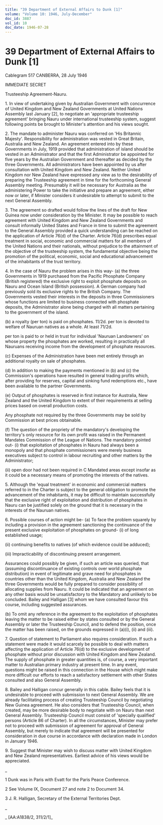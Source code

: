 ```yaml
---
title: "39 Department of External Affairs to Dunk [1]"
volume: "Volume 10: 1946, July-December"
doc_id: 3887
vol_id: 10
doc_date: 1946-07-28
---
```


# 39 Department of External Affairs to Dunk [1]

Cablegram 517 CANBERRA, 28 July 1946

IMMEDIATE SECRET

Trusteeship Agreement-Nauru.

1\. In view of undertaking given by Australian Government with concurrence of United Kingdom and New Zealand Governments at United Nations Assembly last January [2], to negotiate an 'appropriate trusteeship agreement' bringing Nauru under international trusteeship system, suggest following points be brought to Minister's attention and his views sought.

2\. The mandate to administer Nauru was conferred on 'His Britannic Majesty'. Responsibility for administration was vested in Great Britain, Australia and New Zealand. An agreement entered into by these Governments in July, 1919 provided that administration of island should be vested in an Administrator and that the first Administrator be appointed for five years by the Australian Government and thereafter as decided by the three Governments. All administrators have been appointed by us after consultation with United Kingdom and New Zealand. Neither United Kingdom nor New Zealand have expressed any view as to the desirability of preparing the Trusteeship agreement in time for the forthcoming General Assembly meeting. Presumably it will be necessary for Australia as the administering Power to take the initiative and prepare an agreement, either now or later, if Minister considers it undesirable to attempt to submit to the next General Assembly.

3\. The agreement so drafted would follow the lines of the draft for New Guinea now under consideration by the Minister. It may be possible to reach agreement with United Kingdom and New Zealand Governments and consult informally United States and France in time to submit the agreement to the General Assembly provided a quick understanding can be reached on the application of Article 76(d) of the Charter. Article 76(d) prescribes equal treatment in social, economic and commercial matters for all members of the United Nations and their nationals, without prejudice to the attainment of the objective of the trusteeship system, the fundamental objective being the promotion of the political, economic, social and educational advancement of the inhabitants of the trust territory.

4\. In the case of Nauru the problem arises in this way- (a) the three Governments in 1919 purchased from the Pacific Phosphate Company (British registered) the exclusive right to exploit phosphate deposits on Nauru and Ocean Island (British possession). A German company had previously sold its exclusive rights to the British Company. The Governments vested their interests in the deposits in three Commissioners whose functions are limited to business connected with phosphate deposits, the Administrator alone being charged with all matters pertaining to the government of the island.

(b) a royalty (per ton) is paid on phosphates. 11/2d. per ton is devoted to welfare of Nauruan natives as a whole. At least 71/2d.

per ton is paid to or held in trust for individual 'Nauruan Landowners' on whose property the phosphates are worked, resulting in practically all Nauruans receiving income from the development of phosphate resources.

(c) Expenses of the Administration have been met entirely through an additional royalty on sale of phosphates.

(d) In addition to making the payments mentioned in (b) and (c) the Commission's operations have resulted in general trading profits which, after providing for reserves, capital and sinking fund redemptions etc., have been available to the partner Governments.

(e) Output of phosphates is reserved in first instance for Australia, New Zealand and the United Kingdom to extent of their requirements at selling prices based on overall production costs.

Any phosphate not required by the three Governments may be sold by Commission at best prices obtainable.

(f) The question of the propriety of the mandatory's developing the territory's only resource for its own profit was raised in the Permanent Mandates Commission of the League of Nations. The mandatory pointed out- (i) that exploitation of phosphates in Nauru had always been a monopoly and that phosphate commissioners were merely business executives subject to control in labour recruiting and other matters by the Administrator;

(ii) open door had not been required in C Mandated areas except insofar as it could be a necessary means of promoting the interests of the natives.

5\. Although the 'equal treatment' in economic and commercial matters referred to in the Charter is subject to the general obligation to promote the advancement of the inhabitants, it may be difficult to maintain successfully that the exclusive right of exploitation and distribution of phosphates in Nauru can be justified solely on the ground that it is necessary in the interests of the Nauruan natives.

6\. Possible courses of action might be- (a) To face the problem squarely by including a provision in the agreement sanctioning the continuance of the present exclusive exploitation of phosphates on ground- (i) of long established usage;

(ii) continuing benefits to natives (of which evidence could be adduced);

(iii) Impracticability of discontinuing present arrangement.

Assurances could possibly be given, if such an article was queried, that (assuming discontinuance of existing controls over world phosphate distribution) in event of legitimate and grave need for phosphates in countries other than the United Kingdom, Australia and New Zealand the three Governments would be fully prepared to consider possibility of allocating supplies from Nauru. It could be indicated that an agreement on any other basis would be unsatisfactory to the Mandatory and unlikely to be concluded. Bailey and Halligan [3] whom we have consulted favour this course, including suggested assurances.

(b) To omit any reference in the agreement to the exploitation of phosphates leaving the matter to be raised either by states consulted or by the General Assembly or later the Trusteeship Council, and to defend the position, once the matter has been raised, on the grounds expressed in (a)(i), (ii) and (iii).

7\. Question of statement to Parliament also requires consideration. If such a statement were made it would scarcely be possible to deal with matters affecting the application of Article 76(d) to the exclusive development of phosphate without prior discussion with United Kingdom and New Zealand. The supply of phosphate in greater quantities is, of course, a very important matter to Australian primary industry at present time. In any event, questions might be raised in this connection in the House which might make more difficult our efforts to reach a satisfactory settlement with other States consulted and also General Assembly.

8\. Bailey and Halligan concur generally in this cable. Bailey feels that it is undesirable to proceed with submission to next General Assembly. We are already facilitating process of creating Trusteeship Council by negotiating New Guinea agreement. He also considers that Trusteeship Council, when created, may be more desirable body to negotiate with on Nauru than next General Assembly. Trusteeship Council must consist of 'specially qualified' persons (Article 86 of Charter). In all the circumstances, Minister may prefer not to proceed with submission of agreement for approval of General Assembly, but merely to indicate that agreement will be presented for consideration in due course in accordance with declaration made in London in January 1946.

9\. Suggest that Minister may wish to discuss matter with United Kingdom and New Zealand representatives. Earliest advice of his views would be appreciated.

_

1 Dunk was in Paris with Evatt for the Paris Peace Conference.

2 See Volume IX, Document 27 and note 2 to Document 34.

3 J. R. Halligan, Secretary of the External Territories Dept.

_

_ [AA:A1838/2, 311/2/1]_
